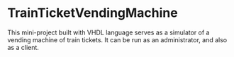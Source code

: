 # TrainTicketVendingMachine
This mini-project built with VHDL language serves as a simulator of a vending machine of train tickets. It can be run as an administrator, and also as a client.
